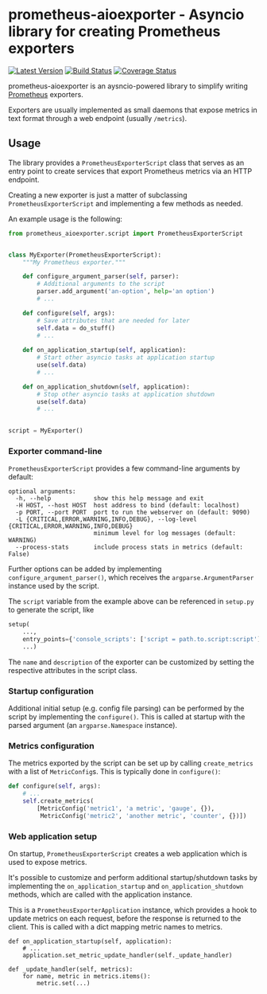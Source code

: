 # prometheus-aioexporter - Asyncio library for creating Prometheus exporters

[![Latest Version](https://img.shields.io/pypi/v/prometheus-aioexporter.svg)](https://pypi.python.org/pypi/prometheus-aioexporter)
[![Build Status](https://img.shields.io/travis/albertodonato/prometheus-aioexporter.svg)](https://travis-ci.org/albertodonato/prometheus-aioexporter)
[![Coverage Status](https://img.shields.io/codecov/c/github/albertodonato/prometheus-aioexporter/master.svg)](https://codecov.io/gh/albertodonato/prometheus-aioexporter)

prometheus-aioexporter is an aysncio-powered library to simplify writing
[Prometheus](https://prometheus.io/) exporters.

Exporters are usually implemented as small daemons that expose metrics in text
format through a web endpoint (usually `/metrics`).


## Usage

The library provides a `PrometheusExporterScript` class that serves as an entry
point to create services that export Prometheus metrics via an HTTP endpoint.

Creating a new exporter is just a matter of subclassing
`PrometheusExporterScript` and implementing a few methods as needed.

An example usage is the following:

```python
from prometheus_aioexporter.script import PrometheusExporterScript


class MyExporter(PrometheusExporterScript):
    """My Prometheus exporter."""

    def configure_argument_parser(self, parser):
        # Additional arguments to the script
        parser.add_argument('an-option', help='an option')
        # ...

    def configure(self, args):
        # Save attributes that are needed for later
        self.data = do_stuff()
        # ...
    
    def on_application_startup(self, application):
        # Start other asyncio tasks at application startup
        use(self.data)
        # ...

    def on_application_shutdown(self, application):
        # Stop other asyncio tasks at application shutdown
        use(self.data)
        # ...
        

script = MyExporter()
```


### Exporter command-line

`PrometheusExporterScript` provides a few command-line arguments by default:

```
optional arguments:
  -h, --help            show this help message and exit
  -H HOST, --host HOST  host address to bind (default: localhost)
  -p PORT, --port PORT  port to run the webserver on (default: 9090)
  -L {CRITICAL,ERROR,WARNING,INFO,DEBUG}, --log-level {CRITICAL,ERROR,WARNING,INFO,DEBUG}
                        minimum level for log messages (default: WARNING)
  --process-stats       include process stats in metrics (default: False)
```

Further options can be added by implementing `configure_argument_parser()`,
which receives the `argparse.ArgumentParser` instance used by the script.

The `script` variable from the example above can be referenced in `setup.py` to
generate the script, like

```python
setup(
    ...,
    entry_points={'console_scripts': ['script = path.to.script:script']},
    ...)
```

The `name` and `description` of the exporter can be customized by setting the
respective attributes in the script class.


### Startup configuration

Additional initial setup (e.g. config file parsing) can be performed by the
script by implementing the `configure()`. This is called at startup with the
parsed argument (an `argparse.Namespace` instance).


### Metrics configuration

The metrics exported by the script can be set up by calling `create_metrics`
with a list of `MetricConfig`s. This is typically done in `configure()`:

```python
def configure(self, args):
    # ...
    self.create_metrics(
        [MetricConfig('metric1', 'a metric', 'gauge', {}),
         MetricConfig('metric2', 'another metric', 'counter', {})])
```

### Web application setup

On startup, `PrometheusExporterScript` creates a web application which is used
to expose metrics.

It's possible to customize and perform additional startup/shutdown tasks by
implementing the `on_application_startup` and `on_application_shutdown`
methods, which are called with the application instance.

This is a `PrometheusExporterApplication` instance, which provides a hook to
update metrics on each request, before the response is returned to the client.
This is called with a dict mapping metric names to metrics.

```
def on_application_startup(self, application):
    # ...
    application.set_metric_update_handler(self._update_handler)

def _update_handler(self, metrics):
    for name, metric in metrics.items():
        metric.set(...)
```
